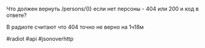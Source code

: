 Что должен вернуть /persons/{I} если нет персоны - 404 или 200 и код в ответе?

В радиоте считают что 404 точно не верно на 1ч18м

#radiot #api #jsonoverhttp
